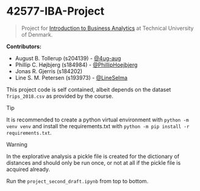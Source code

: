 # 42577-IBA-Project
> Project for [Introduction to Business Analytics](https://kurser.dtu.dk/course/42577) at Technical University of Denmark.

**Contributors:**
* August B. Tollerup (s204139) - [@4ug-aug](https://github.com/4ug-aug)
* Phillip C. Højbjerg (s184984) - [@PhillipHoejbjerg](https://github.com/PhillipHoejbjerg)
* Jonas R. Gjerris (s184202)
* Line S. M. Petersen (s193973) - [@LineSelma](https://github.com/LineSelma)

This project code is self contained, albeit depends on the dataset `Trips_2018.csv` as provided by the course.

> [!TIP]
> It is recommended to create a python virtual environment with `python -m venv venv` and install the requirements.txt with `python -m pip install -r requirements.txt`.

> [!WARNING]
> In the explorative analysis a pickle file is created for the dictionary of distances and should only be run once, or not at all if the pickle file is acquired already.

Run the `project_second_draft.ipynb` from top to bottom. 
